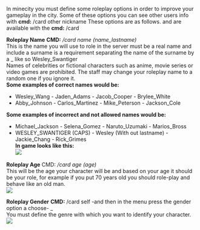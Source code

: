 In minecity you must define some roleplay options in order to improve your gameplay in the city.
Some of these options you can see other users info  with **cmd:** /card other nickname
These options are as follows. and are available with the **cmd:** /card


**Roleplay Name** **CMD:** _/card name (name_lastname)_                                                                     
This is the name you will use to role in the server must be a real name and include a surname is a requirement separating the name of the surname by a _ like so Wesley_Swantiger                                                                     
Names of celebrities or fictional characters such as anime, movie series or video games are prohibited. The staff may change your roleplay name to a random one if you ignore it.                                                                       
**Some examples of correct names would be:**                                                                               
- Wesley_Wang            - Jaden_Adams             - Jacob_Cooper                - Brylee_White                             
- Abby_Johnson           - Carlos_Martinez         - Mike_Peterson               - Jackson_Cole                             

**Some examples of incorrect and not allowed names would be:**                                                              
- Michael_Jackson         - Selena_Gomez               - Naruto_Uzumaki               - Marios_Bross                       
- WESLEY_SWANTIGER (CAPS) - Wesley (With out lastname) - Jackie_Chang                 - Rick_Grimes                       
**In game looks like this:**                                                                                              
![](https://i.gyazo.com/272392eeecff819e5f4bd85fc6ef0970.png)

**Roleplay Age** CMD: _/card age (age)_                                                                                     
This will be the age your character will be and based on your age it should be your role, for example if you put 70 years old you should role-play and behave like an old man.                                                                     
![](https://i.gyazo.com/d4491022f2d8fbab51f673a9cdd3ce84.png)

**Roleplay Gender** **CMD:** /card self -and then in the menu press the gender option a choose- _                          
You must define the genre with which you want to identify your character.                                                 
![](https://i.gyazo.com/0566b8f53b61ecb886a315ab7db84f27.png)